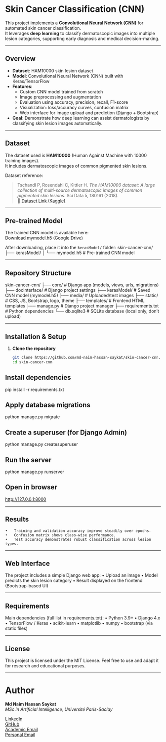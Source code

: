 # Skin Cancer Classification (CNN)

This project implements a **Convolutional Neural Network (CNN)** for automated skin cancer classification.  
It leverages **deep learning** to classify dermatoscopic images into multiple lesion categories, supporting early diagnosis and medical decision-making.

---

## Overview
- **Dataset**: HAM10000 skin lesion dataset  
- **Model**: Convolutional Neural Network (CNN) built with Keras/TensorFlow  
- **Features**:
  - Custom CNN model trained from scratch
  - Image preprocessing and augmentation
  - Evaluation using accuracy, precision, recall, F1-score
  - Visualization: loss/accuracy curves, confusion matrix
  - Web interface for image upload and prediction (Django + Bootstrap)
- **Goal**: Demonstrate how deep learning can assist dermatologists by classifying skin lesion images automatically.

---

## Dataset
The dataset used is **HAM10000** (Human Against Machine with 10000 training images).  
It includes dermatoscopic images of common pigmented skin lesions.

Dataset reference:  
> Tschandl P, Rosendahl C, Kittler H. *The HAM10000 dataset: A large collection of multi-source dermatoscopic images of common pigmented skin lesions*. Sci Data 5, 180161 (2018).  
🔗 [Dataset Link (Kaggle)](https://www.kaggle.com/kmader/skin-cancer-mnist-ham10000)

---

## Pre-trained Model
The trained CNN model is available here:  
[Download mymodel.h5 (Google Drive)](your_link_here)

After downloading, place it into the `kerasModel/` folder:
skin-cancer-cnn/
├── kerasModel/
│   └── mymodel.h5   # Pre-trained CNN model

---

## Repository Structure
skin-cancer-cnn/
├── core/                 # Django app (models, views, urls, migrations)
├── docInterface/         # Django project settings
├── kerasModel/           # Saved CNN model (mymodel.h5)
├── media/                # Uploaded/test images
├── static/               # CSS, JS, Bootstrap, logo, theme
├── templates/            # Frontend HTML templates
├── manage.py             # Django project manager
├── requirements.txt      # Python dependencies
└── db.sqlite3            # SQLite database (local only, don’t upload)

---

## Installation & Setup

1. **Clone the repository**
   ```bash
   git clone https://github.com/md-naim-hassan-saykat/skin-cancer-cnn.git
   cd skin-cancer-cnn

## Install dependencies
pip install -r requirements.txt

## Apply database migrations
python manage.py migrate

## Create a superuser (for Django Admin)
python manage.py createsuperuser

## Run the server
python manage.py runserver

## Open in browser
http://127.0.0.1:8000

---

## Results
	•	Training and validation accuracy improve steadily over epochs.
	•	Confusion matrix shows class-wise performance.
	•	Test accuracy demonstrates robust classification across lesion types.

 ---

## Web Interface

The project includes a simple Django web app:
	•	Upload an image
	•	Model predicts the skin lesion category
	•	Result displayed on the frontend (Bootstrap-based UI)

---

## Requirements
Main dependencies (full list in requirements.txt):
	•	Python 3.9+
	•	Django 4.x
	•	TensorFlow / Keras
	•	scikit-learn
	•	matplotlib
	•	numpy
	•	bootstrap (via static files)

 ---

## License
This project is licensed under the MIT License.
Feel free to use and adapt it for research and educational purposes.

---

# Author

 **Md Naim Hassan Saykat**  
*MSc in Artificial Intelligence, Université Paris-Saclay*  

[LinkedIn](https://www.linkedin.com/in/md-naim-hassan-saykat/)  
[GitHub](https://github.com/md-naim-hassan-saykat)  
[Academic Email](mailto:md-naim-hassan.saykat@universite-paris-saclay.fr)  
[Personal Email](mailto:mdnaimhassansaykat@gmail.com) 
